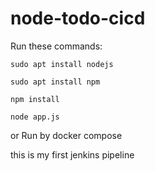 # node-todo-cicd

Run these commands:


`sudo apt install nodejs`


`sudo apt install npm`


`npm install`

`node app.js`

or Run by docker compose

this is my first jenkins pipeline

